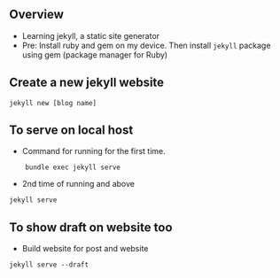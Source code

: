 ## Overview
- Learning jekyll, a static site generator
- Pre: Install ruby and gem on my device. Then install `jekyll` package using gem (package manager for Ruby)


## Create a new jekyll website

```
jekyll new [blog name]
```

## To serve on local host
- Command for running for the first time.

```
    bundle exec jekyll serve
```

- 2nd time of running and above

```
jekyll serve
```

## To show draft on website too

- Build website for post and website
```
jekyll serve --draft
```
